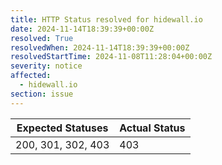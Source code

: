 ```yaml
---
title: HTTP Status resolved for hidewall.io
date: 2024-11-14T18:39:39+00:00Z
resolved: True
resolvedWhen: 2024-11-14T18:39:39+00:00Z
resolvedStartTime: 2024-11-08T11:28:04+00:00Z
severity: notice
affected:
  - hidewall.io
section: issue
---
```


| Expected Statuses | Actual Status  |
|-------------------|----------------|
| 200, 301, 302, 403 | 403 |
